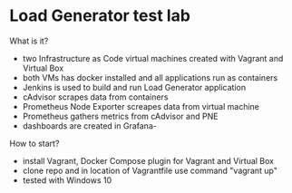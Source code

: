 # Load Generator test lab

What is it?
- two Infrastructure as Code virtual machines created with Vagrant and Virtual Box
- both VMs has docker installed and all applications run as containers
- Jenkins is used to build and run Load Generator application
- cAdvisor scrapes data from containers
- Prometheus Node Exporter screapes data from virtual machine
- Prometheus gathers metrics from cAdvisor and PNE 
- dashboards are created in Grafana- 

How to start?
- install Vagrant, Docker Compose plugin for Vagrant and Virtual Box
- clone repo and in location of Vagrantfile use command "vagrant up"
- tested with Windows 10
